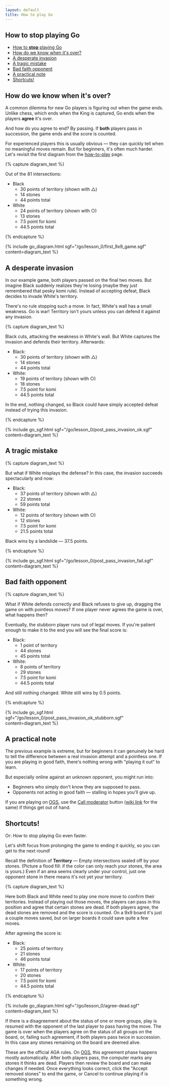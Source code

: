 ```yaml
---
layout: default
title: How to play Go
---
```


<script type="text/javascript" src="/assets/wgo.js/wgo.min.js"></script>
<script type="text/javascript" src="/assets/wgo.js/wgo.player.min.js"></script>
<link rel="stylesheet" type="text/css" href="/assets/wgo.js/wgo.player.css" />
<script type="text/javascript" src="/assets/wgo.js/tsumego.js"></script>
<link rel="stylesheet" type="text/css" href="/assets/wgo.js/tsumego.css">
<link rel="stylesheet" type="text/css" href="/assets/css/wgo-custom.css" />

## How to **stop** playing Go

- [How to **stop** playing Go](#how-to-stop-playing-go)
- [How do we know when it's over?](#how-do-we-know-when-its-over)
- [A desperate invasion](#a-desperate-invasion)
- [A tragic mistake](#a-tragic-mistake)
- [Bad faith opponent](#bad-faith-opponent)
- [A practical note](#a-practical-note)
- [Shortcuts!](#shortcuts)

## How do we know when it's over?

A common dilemma for new Go players is figuring out when the game ends. Unlike chess, which ends when the King is captured, Go ends when the players **agree** it's over.

And how do you agree to end? By passing. If **both** players pass in succession, the game ends and the score is counted.

For experienced players this is usually obvious &mdash; they can quickly tell when no meaningful moves remain. But for beginners, it's often much harder. Let's revisit the first diagram from the [how-to-play](how-to-play#example-counting-the-score) page.

{% capture diagram_text %}

Out of the 81 intersections:

- Black
    - 30 points of territory (shown with △)
    - 14 stones
    - 44 points total
- White
    - 24 points of territory (shown with ○)
    - 13 stones
    - 7.5 point for komi
    - 44.5 points total

{% endcapture %}

{% include go_diagram.html
   sgf="/go/lesson_0/first_9x9_game.sgf"
   content=diagram_text
%}

## A desperate invasion

In our example game, both players passed on the final two moves. But imagine Black suddenly realizes they're losing (maybe they just remembered that pesky komi rule). Instead of accepting defeat, Black decides to invade White's territory.

There's no rule stopping such a move. In fact, White's wall has a small weakness. Go is war! Territory isn't yours unless you can defend it against any invasion.

{% capture diagram_text %}

Black cuts, attacking the weakness in White's wall. But White captures the invasion and defends their territory. Afterwards:

- Black:
    - 30 points of territory (shown with △)
    - 14 stones
    - 44 points total
- White:
    - 19 points of territory (shown with ○)
    - 18 stones
    - 7.5 point for komi
    - 44.5 points total

In the end, nothing changed, so Black could have simply accepted defeat instead of trying this invasion.

{% endcapture %}

{% include go_sgf.html
   sgf="/go/lesson_0/post_pass_invasion_ok.sgf"
   content=diagram_text
%}

## A tragic mistake

{% capture diagram_text %}

But what if White misplays the defense? In this case, the invasion succeeds spectacularly and now:

- Black:
    - 37 points of territory (shown with △)
    - 22 stones
    - 59 points total
- White:
    - 12 points of territory (shown with ○)
    - 12 stones
    - 7.5 point for komi
    - 21.5 points total

Black wins by a landslide &mdash; 37.5 points.

{% endcapture %}

{% include go_sgf.html
   sgf="/go/lesson_0/post_pass_invasion_fail.sgf"
   content=diagram_text
%}

## Bad faith opponent

{% capture diagram_text %}

What if White defends correctly and Black refuses to give up, dragging the game on with pointless moves? If one player never agrees the game is over, what happens then?

Eventually, the stubborn player runs out of legal moves. If you're patient enough to make it to the end you will see the final score is:

- Black:
    - 1 point of territory
    - 44 stones
    - 45 points total
- White:
    - 8 points of territory
    - 29 stones
    - 7.5 point for komi
    - 44.5 points total

And still nothing changed. White still wins by 0.5 points.

{% endcapture %}

{% include go_sgf.html
   sgf="/go/lesson_0/post_pass_invasion_ok_stubborn.sgf"
   content=diagram_text
%}

## A practical note

The previous example is extreme, but for beginners it can genuinely be hard to tell the difference between a real invasion attempt and a pointless one. If you are playing in good faith, there's nothing wrong with "playing it out" to learn.

But especially online against an unknown opponent, you might run into:

- Beginners who simply don't know they are supposed to pass.
- Opponents not acting in good faith &mdash; stalling in hopes you'll give up.

If you are playing on [OGS](https://online-go.com), use the [Call moderator](https://forums.online-go.com/t/reporting-a-guide-to-making-good-use-of-the-call-moderator-and-report-functions/36381) button ([wiki link](https://github.com/online-go/online-go.com/wiki/Chatting-&-Getting-Involved-in-the-Community#contacting-a-moderator) for the same) if things get out of hand.

## Shortcuts!

Or: How to stop playing Go even faster.

Let's shift focus from prolonging the game to ending it quickly, so you can get to the next round!

Recall the definition of **Territory** — Empty intersections sealed off by your stones. (Picture a flood fill: if the color can only reach your stones, the area is yours.) Even if an area seems clearly under your control, just one opponent stone in there means it's not yet your territory.

{% capture diagram_text %}

Here both Black and White need to play one more move to confirm their territories. Instead of playing out those moves, the players can pass in this position and agree that certain stones are dead. If both players agree, the dead stones are removed and the score is counted. On a 9x9 board it's just a couple moves saved, but on larger boards it could save quite a few moves.

After agreeing the score is:

- Black:
    - 25 points of territory
    - 21 stones
    - 46 points total
- White:
    - 17 points of territory
    - 20 stones
    - 7.5 point for komi
    - 44.5 points total

{% endcapture %}

{% include go_diagram.html
   sgf="/go/lesson_0/agree-dead.sgf"
   content=diagram_text
%}

If there is a disagreement about the status of one or more groups, play is resumed with the opponent of the last player to pass having the move. The game is over when the players agree on the status of all groups on the board, or, failing such agreement, if both players pass twice in succession. In this case any stones remaining on the board are deemed alive.

These are the official AGA rules. On [OGS](https://online-go.com), this agreement phase happens mostly automatically. After both players pass, the computer marks any stones it thinks are dead. Players then review the board and can make changes if needed. Once everything looks correct, click the "Accept removed stones" to end the game, or Cancel to continue playing if is something wrong.
